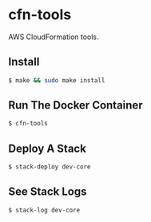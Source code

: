 # cfn-tools

AWS CloudFormation tools.

## Install

```bash
$ make && sudo make install
```

## Run The Docker Container

```bash
$ cfn-tools
```

## Deploy A Stack

```bash
$ stack-deploy dev-core
```

## See Stack Logs

```bash
$ stack-log dev-core
```
